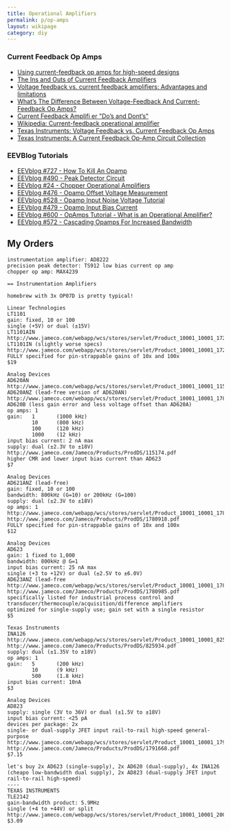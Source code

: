 ```yaml
---
title: Operational Amplifiers
permalink: p/op-amps
layout: wikipage
category: diy
---
```


### Current Feedback Op Amps

-   [Using current-feedback op amps for high-speed designs](http://www.embedded.com/design/other/4006793/Back-to-the-basics-Using-current-feedback-op-amps-for-high-speed-designs)
-   [The Ins and Outs of Current Feedback Amplifiers](https://www.digikey.com/Web%20Export/Supplier%20Content/Exar_1016/PDF/exar-aan-3.pdf)
-   [Voltage feedback vs. current feedback amplifiers: Advantages and limitations](https://www.ieee.li/pdf/viewgraphs/current_feedback_vs_voltage_feedback_amplifiers.pdf)
-   [What’s The Difference Between Voltage-Feedback And Current-Feedback Op Amps?](http://electronicdesign.com/analog/what-s-difference-between-voltage-feedback-and-current-feedback-op-amps)
-   [Current Feedback Amplifi er "Do’s and Dont’s"](http://cds.linear.com/docs/en/design-note/dn46fa.pdf)
-   [Wikipedia: Current-feedback operational amplifier](https://en.wikipedia.org/wiki/Current-feedback_operational_amplifier)
-   [Texas Instruments: Voltage Feedback vs. Current Feedback Op Amps](http://www.ti.com.cn/cn/lit/an/slva051/slva051.pdf)
-   [Texas Instruments: A Current Feedback Op-Amp Circuit Collection](http://www.ti.com.cn/cn/lit/an/sloa066/sloa066.pdf)

### EEVBlog Tutorials

-   [EEVblog \#727 - How To Kill An Opamp](https://www.youtube.com/watch?v=EZZcfOrcMkk)
-   [EEVblog \#490 - Peak Detector Circuit](https://www.youtube.com/watch?v=jllsqRWhjGM)
-   [EEVblog \#24 - Chopper Operational Amplifiers](https://www.youtube.com/watch?v=oibJUt6QkwI)
-   [EEVblog \#476 - Opamp Offset Voltage Measurement](https://www.youtube.com/watch?v=YeNpd-sXaHk)
-   [EEVblog \#528 - Opamp Input Noise Voltage Tutorial](https://www.youtube.com/watch?v=Y0jkPLuFdnM)
-   [EEVblog \#479 - Opamp Input Bias Current](https://www.youtube.com/watch?v=TxBJb-Z0XFI)
-   [EEVblog \#600 - OpAmps Tutorial - What is an Operational Amplifier?](https://www.youtube.com/watch?v=7FYHt5XviK)
-   [EEVblog \#572 - Cascading Opamps For Increased Bandwidth](https://www.youtube.com/watch?v=ZvT9hHG17tQ)

My Orders
---------

    instrumentation amplifier: AD8222
    precision peak detector: TS912 low bias current op amp
    chopper op amp: MAX4239

    == Instrumentation Amplifiers

    homebrew with 3x OP07D is pretty typical!

    Linear Technologies
    LT1101
    gain: fixed, 10 or 100
    single (+5V) or dual (±15V)
    LT1101AIN
    http://www.jameco.com/webapp/wcs/stores/servlet/Product_10001_10001_1729936_-1
    LT1101IN (slightly worse specs)
    http://www.jameco.com/webapp/wcs/stores/servlet/Product_10001_10001_1729979_-1
    FULLY specified for pin-strappable gains of 10x and 100x
    $19

    Analog Devices
    AD620AN
    http://www.jameco.com/webapp/wcs/stores/servlet/Product_10001_10001_115174_-1
    AD620ANZ (lead-free version of AD620AN)
    http://www.jameco.com/webapp/wcs/stores/servlet/Product_10001_10001_1780862_-1
    AD620B (less gain error and less voltage offset than AD620A)
    op amps: 1
    gain:   1       (1000 kHz)
            10      (800 kHz)
            100     (120 kHz)
            1000    (12 kHz)
    input bias current: 2 nA max
    supply: dual (±2.3V to ±18V)
    http://www.jameco.com/Jameco/Products/ProdDS/115174.pdf
    higher CMR and lower input bias current than AD623
    $7

    Analog Devices
    AD621ANZ (lead-free)
    gain: fixed, 10 or 100
    bandwidth: 800kHz (G=10) or 200kHz (G=100)
    supply: dual (±2.3V to ±18V)
    op amps: 1
    http://www.jameco.com/webapp/wcs/stores/servlet/Product_10001_10001_1780918_-1
    http://www.jameco.com/Jameco/Products/ProdDS/1780918.pdf
    FULLY specified for pin-strappable gains of 10x and 100x
    $12

    Analog Devices
    AD623
    gain: 1 fixed to 1,000
    bandwidth: 800kHz @ G=1
    input bias current: 25 nA max
    single (+3 to +12V) or dual (±2.5V to ±6.0V)
    AD623ANZ (lead-free
    http://www.jameco.com/webapp/wcs/stores/servlet/Product_10001_10001_1780985_-1
    http://www.jameco.com/Jameco/Products/ProdDS/1780985.pdf
    specifically listed for industrial process control and transducer/thermocouple/acquisition/difference amplifiers
    optimized for single-supply use; gain set with a single resistor
    $5

    Texas Instruments
    INA126
    http://www.jameco.com/webapp/wcs/stores/servlet/Product_10001_10001_825934_-1
    http://www.jameco.com/Jameco/Products/ProdDS/825934.pdf
    supply: dual (±1.35V to ±18V)
    op amps: 1
    gain:   5       (200 kHz)
            10      (9 kHz)
            500     (1.8 kHz)
    input bias current: 10nA
    $3

    Analog Devices
    AD823
    supply: single (3V to 36V) or dual (±1.5V to ±18V)
    input bias current: <25 pA
    devices per package: 2x
    single- or dual-supply JFET input rail-to-rail high-speed general-purpose
    http://www.jameco.com/webapp/wcs/stores/servlet/Product_10001_10001_1791668_-1
    http://www.jameco.com/Jameco/Products/ProdDS/1791668.pdf
    $7.15

    let's buy 2x AD623 (single-supply), 2x AD620 (dual-supply), 4x INA126  (cheapo low-bandwidth dual supply), 2x AD823 (dual-supply JFET input rail-to-rail high-speed)
    ----
    TEXAS INSTRUMENTS
    TLE2142
    gain-bandwidth product: 5.9MHz
    single (+4 to +44V) or split
    http://www.jameco.com/webapp/wcs/stores/servlet/Product_10001_10001_2002771_-1
    $3.09
